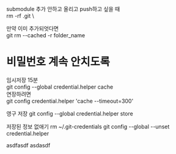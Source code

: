 submodule 추가 안하고 올리고 push하고 싶을 때\
rm -rf .git \

만약 이미 추가되엇다면\
git rm --cached -r folder_name


# 비밀번호 계속 안치도록
임시저장 15분   
git config --global credential.helper cache\
연장하려면\
git config credential.helper 'cache --timeout=300'

영구 저장
git config --global credential.helper store

저장된 정보 없애기
rm ~/.git-credentials
git config --global --unset credential.helper




asdfasdf
asdasdf


